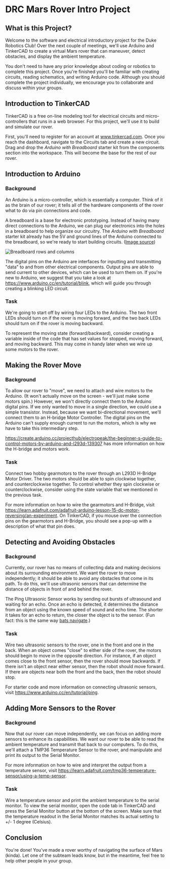 # DRC Mars Rover Intro Project

## What is this Project?

Welcome to the software and electrical introductory project for the Duke Robotics Club! Over the next couple of meetings, we'll use Arduino and TinkerCAD to create a virtual Mars rover that can maneuver, detect obstacles, and display the ambient temperature.

You don't need to have any prior knowledge about coding or robotics to complete this project. Once you're finished you'll be familiar with creating circuits, reading schematics, and writing Arduino code. Although you should complete the project individually, we encourage you to collaborate and discuss within your groups.


## Introduction to TinkerCAD

TinkerCAD is a free on-line modeling tool for electrical circuits and micro-controllers that runs in a web browser. For this project, we'll use it to build and simulate our rover.

First, you'll need to register for an account at www.tinkercad.com. Once you reach the dashboard, navigate to the Circuits tab and create a new circuit. Drag and drop the *Arduino with Breadboard* starter kit from the components section into the workspace. This will become the base for the rest of our rover.


## Introduction to Arduino

### Background

An Arduino is a micro-controller, which is essentially a computer. Think of it as the brain of our rover; it tells all of the hardware components of the rover what to do via pin connections and code. 

A breadboard is a base for electronic prototyping. Instead of having many direct connections to the Arduino, we can plug our electronics into the holes in a breadboard to help organize our circuitry. The *Arduino with Breadboard* starter kit already has the 5V and ground lines of the Arduino connected to the breadboard, so we're ready to start building circuits. ([Image source](https://computers.tutsplus.com/tutorials/how-to-use-a-breadboard-and-build-a-led-circuit--mac-54746))

![Breadboard rows and columns](https://i.imgur.com/wSx3oIi.png)

The digital pins on the Arduino are interfaces for inputting and transmitting "data" to and from other electrical components. Output pins are able to send current to other devices, which can be used to turn them on. If you're new to Arduino, we suggest that you take a look at https://www.arduino.cc/en/tutorial/blink, which will guide you through creating a blinking LED circuit.

### Task

We're going to start off by wiring four LEDs to the Arduino. The two front LEDs should turn on if the rover is moving forward, and the two back LEDs should turn on if the rover is moving backward. 

To represent the moving state (forward/backward), consider creating a variable inside of the code that has set values for stopped, moving forward, and moving backward. This may come in handy later when we wire up some motors to the rover.


## Making the Rover Move

### Background

To allow our rover to "move", we need to attach and wire motors to the Arduino. (It won't actually move on the screen - we'll just make some motors spin.) However, we won't directly connect them to the Arduino digital pins. If we only wanted to move in a single direction, we could use a simple transistor. Instead, because we want bi-directional movement, we'll connect them to an H-bridge Motor Controller. The digital pins on the Arduino can't supply enough current to run the motors, which is why we have to take this intermediary step. 

https://create.arduino.cc/projecthub/electropeak/the-beginner-s-guide-to-control-motors-by-arduino-and-l293d-139307 has more information on how the H-bridge and motors work.

### Task
Connect two hobby gearmotors to the rover through an L293D H-Bridge Motor Driver. The two motors should be able to spin clockwise together, and counterclockwise together. To control whether they spin clockwise or counterclockwise, consider using the state variable that we mentioned in the previous task.

For more information on how to wire the gearmotors and H-Bridge, visit https://learn.adafruit.com/adafruit-arduino-lesson-15-dc-motor-reversing/an-experiment. On TinkerCAD, if you mouse over the connection pins on the gearmotors and H-Bridge, you should see a pop-up with a description of what that pin does.

## Detecting and Avoiding Obstacles

### Background
Currently, our rover has no means of collecting data and making decisions about its surrounding environment. We want the rover to move independently; it should be able to avoid any obstacles that come in its path. To do this, we'll use ultrasonic sensors that can determine the distance of objects in front of and behind the rover.

The Ping Ultrasonic Sensor works by sending out bursts of ultrasound and waiting for an echo. Once an echo is detected, it determines the distance from an object using the known speed of sound and echo time. The shorter it takes for an echo to return, the closer the object is to the sensor. (Fun fact: this is the same way [bats navigate](https://animals.howstuffworks.com/mammals/bat2.htm).)

### Task

Wire two ultrasonic sensors to the rover, one in the front and one in the back. When an object comes "close" to either side of the rover, the motors should begin to move in the opposite direction. For instance, if an object comes close to the front sensor, then the rover should move backwards. If there isn't an object near either sensor, then the robot should move forward. If there are objects near both the front and the back, then the robot should stop.

For starter code and more information on connecting ultrasonic sensors, visit https://www.arduino.cc/en/tutorial/ping.

## Adding More Sensors to the Rover
### Background
Now that our rover can move independently, we can focus on adding more sensors to enhance its capabilities. We want our rover to be able to read the ambient temperature and transmit that back to our computers. To do this, we'll attach a TMP36 Temperature Sensor to the rover, and manipulate and print its output to the Serial Monitor.

For more information on how to wire and interpret the output from a temperature sensor, visit https://learn.adafruit.com/tmp36-temperature-sensor/using-a-temp-sensor.

### Task
Wire a temperature sensor and print the ambient temperature to the serial monitor. To view the serial monitor, open the code tab in TinkerCAD and press the Serial Monitor button at the bottom of the screen. Make sure that the temperature readout in the Serial Monitor matches its actual setting to +/- 1 degree (Celsius).

## Conclusion

You're done! You've made a rover worthy of navigating the surface of Mars (kinda). Let one of the subteam leads know, but in the meantime, feel free to help other people in your group.
